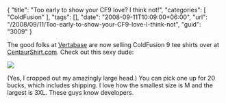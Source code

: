 {
	"title": "Too early to show your CF9 love? I think not!",
	"categories": [
		"ColdFusion"
	],
	"tags": [],
	"date": "2008-09-11T10:09:00+06:00",
	"url": "/2008/09/11/Too-early-to-show-your-CF9-love-I-think-not",
	"guid": "3009"
}

The good folks at <a href="http://www.vertabase.com">Vertabase</a> are now selling ColdFusion 9 tee shirts over at <a href="http://www.centaurshirt.com/">CentaurShirt.com</a>. Check out this sexy dude:

<img src="http://static.raymondcamden.com/images/cf9shirt.jpg">

(Yes, I cropped out my amazingly large head.) You can pick one up for 20 bucks, which includes shipping. I love how the smallest size is M and the largest is 3XL. These guys know developers.